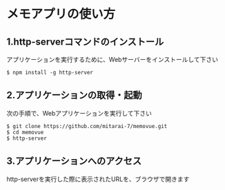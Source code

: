 # メモアプリの使い方
## 1.http-serverコマンドのインストール
アプリケーションを実行するために、Webサーバーをインストールして下さい

```
$ npm install -g http-server
```

## 2.アプリケーションの取得・起動
次の手順で、Webアプリケーションを実行して下さい

```
$ git clone https://github.com/mitarai-7/memovue.git
$ cd memovue
$ http-server
```

## 3.アプリケーションへのアクセス
http-serverを実行した際に表示されたURLを、ブラウザで開きます

